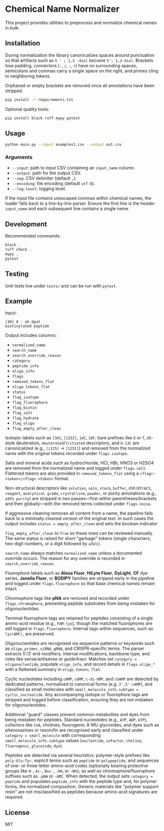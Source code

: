 # Chemical Name Normalizer

This project provides utilities to preprocess and normalize chemical names in bulk.

## Installation


During normalization the library canonicalizes spaces around punctuation so
that artifacts such as `5 ' ; 1,3 -diol` become `5'; 1,3-diol`. Brackets lose
padding, connectors (`-`, `/`, `:`, `+`) have no surrounding spaces, semicolons
and commas carry a single space on the right, and primes cling to neighboring
tokens.

Orphaned or empty brackets are removed once all annotations have been stripped.


```bash
pip install -r requirements.txt
```

Optional quality tools:

```bash
pip install black ruff mypy pytest
```

## Usage

```bash
python main.py --input examples1.csv --output out.csv
```

### Arguments

- `--input`: path to input CSV containing an `input_name` column.
- `--output`: path for the output CSV.
- `--sep`: CSV delimiter (default `,`).
- `--encoding`: file encoding (default `utf-8`).
- `--log-level`: logging level.

If the input file contains unescaped commas within chemical names, the loader
falls back to a line-by-line parser. Ensure the first line is the header
`input_name` and each subsequent line contains a single name.

## Development

Recommended commands:

```bash
black .
ruff check .
mypy .
pytest
```

## Testing

Unit tests live under `tests/` and can be run with `pytest`.

## Example

Input:
```
[3H] 8 - oh dpat
biotinylated peptide
```

Output includes columns:
- `normalized_name`
- `search_name`
- `search_override_reason`
- `category`
- `peptide_info`
- `oligo_info`
- `flags`
- `removed_tokens_flat`
- `oligo_tokens_flat`
- `status`
- `flag_isotope`
- `flag_fluorophore`
- `flag_biotin`
- `flag_salt`
- `flag_hydrate`
- `flag_oligo`
- `flag_empty_after_clean`

Isotopic labels such as `[3H]`, `[125I]`, `14C`, `18F`, bare prefixes like `D`
or `T`, `d5`-style deuteration, `deuterated`/`tritiated` descriptors, and
`U-13C` are canonicalized (e.g., `[i125]` → `[125I]`) and removed from the
normalized name with the original tokens recorded under `flags.isotope`.


Salts and mineral acids such as hydrochloride, HCl, HBr, HNO3 or H2SO4 are
removed from the normalized name and logged under `flags.salt`. Flattened
tokens are also provided in `removed_tokens_flat` using a
`<flag>:<token>|<flag>:<token>` format.

Non-structural descriptors like `solution`, `soln`, `stock`, `buffer`,
`USP/EP/ACS`, `reagent`, `analytical grade`, `crystalline`, `powder`, or
purity annotations (e.g., `≥95% purity`) are stripped in two passes—first within
parentheses/brackets and then globally—with the removed terms collected under
`flags.noise`.

If aggressive cleaning removes all content from a name, the pipeline falls back
to a minimally cleaned version of the original text. In such cases the output
includes `status = empty_after_clean` and sets the boolean indicator

`flag_empty_after_clean` to `True` so these rows can be reviewed manually. The
same status is raised for short "garbage" tokens (single characters, two-digit
numbers, or a digit followed by `a`/`b`/`c`).


`search_name` always matches `normalized_name` unless a documented override
occurs. The reason for any override is recorded in `search_override_reason`.

Fluorophore labels such as **Alexa Fluor**, **HiLyte Fluor**, **DyLight**,
**CF** dye series, **Janelia Fluor**, or **BODIPY** families are stripped
early in the pipeline and logged under `flags.fluorophore` so that base
chemical names remain intact.

Chromophore tags like **pNA** are removed and recorded under
`flags.chromophore`, preventing peptide substrates from being mistaken
for oligonucleotides.


Terminal fluorophore tags are retained for peptides consisting of a single
amino-acid residue (e.g., `FAM-lys`), though the matched fluorophores are still
logged in `flags.fluorophore`. Internal tags within sequences, such as
`lys(AMC)`, are preserved.


Oligonucleotides are recognised via sequence patterns or keywords such as
`oligo`, `primer`, `siRNA`, `gRNA`, and CRISPR-specific terms. The parser
extracts 5′/3′ end modifiers, internal modifications, backbone type, and
roles like sense/antisense or guide/tracr. Matches set `category =
oligonucleotide`, populate `oligo_info`, and record details in
`flags.oligo_*` with a flattened summary in `oligo_tokens_flat`.


Cyclic nucleotides including `cAMP`, `cGMP`, `c-di-GMP`, and `cGAMP` are
detected by dedicated patterns, normalised to canonical forms (e.g.
`3',5'-cAMP`), and classified as small molecules with
`small_molecule_info.subtype = cyclic_nucleotide`. Any accompanying isotope
or fluorophore tags are stripped and logged before classification, ensuring
they are not mistaken for oligonucleotides.

Additional "guard" classes prevent common metabolites and dyes from being
mistaken for peptides. Standard nucleotides (e.g., `ATP`, `ADP`, `GTP`),
cofactors like `CoA`, cholines, fluorogenic 4-MU glycosides, and dyes such as
phenoxazines or resorufin are recognised early and classified under
`category = small_molecule` with corresponding `small_molecule_info.subtype`
values (`nucleotide`, `cofactor`, `choline`, `fluorogenic_glycoside`, `dye`).


Peptides are detected via several heuristics: polymer-style prefixes like
`poly-Glu:Tyr`, explicit terms such as `peptide` or `polypeptide`, and
sequences of one- or three-letter amino-acid codes (optionally bearing
protective groups like `H-`, `Ac-`, `Boc-`, `-OH`, or `-NH2`, as well as
chromophore/fluorophore suffixes such as `-pNA` or `-AMC`. When detected,
the output sets `category = peptide` and populates `peptide_info` with the
peptide type and, for polymer forms, the normalized composition. Generic
materials like "polymer support resin" are not misclassified as peptides
because amino-acid signatures are required.

## License

MIT

